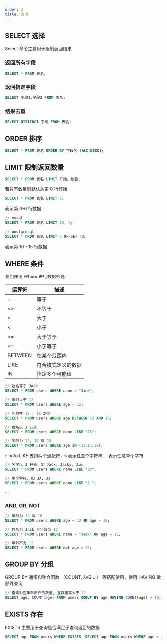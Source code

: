 ```yaml
---
order: 3
title: 查询
---
```


## SELECT 选择

Select 命令主要用于限制返回结果

### 返回所有字段

```sql
SELECT * FROM 表名;
```

### 返回指定字段

```sql
SELECT 字段1,字段2 FROM 表名;
```

### 结果去重

```sql
SELECT DISTINCT 字段 FROM 表名;
```

## ORDER 排序

```sql
SELECT * FROM 表名 ORDER BY 字段名 [ASC|DESC];
```

## LIMIT 限制返回数量

```sql
SELECT * FROM 表名 LIMIT 开始，数量;
```

若只有数量则默认从第 0 行开始

```sql
SELECT * FROM 表名 LIMIT 7;
```

表示第 0-6 行数据

```sql
// mysql
SELECT * FROM 表名 LIMIT 10, 6;

// postgresql
SELECT * FROM 表名 LIMIT 6 OFFSET 10;
```
表示第 10 - 15 行数据


## WHERE 条件

我们使用 Where 进行数据筛选

| 运算符  | 描述               |
| ------- | ------------------ |
| =       | 等于               |
| <>      | 不等于             |
| >       | 大于               |
| <       | 小于               |
| >=      | 大于等于           |
| <=      | 小于等于           |
| BETWEEN | 在某个范围内       |
| LIKE    | 符合模式定义的数据 |
| IN      | 指定多个可能值     |

```sql
// 姓名等于 Jack
SELECT * FROM users WHERE name = "Jack";

// 年龄大于 12
SELECT * FROM users WHERE age > 12;

// 年龄在 12 - 18 之间
SELECT * FROM users WHERE age BETWEEN 12 AND 18;

// 姓名以 J 开头
SELECT * FROM users WHERE name LIKE "J%";

// 年龄为 12, 15 或 18
SELECT * FROM users WHERE age IN (12,15,18);
```

::: info
LIKE 支持两个通配符，`%` 表示任意个字符串, `_` 表示任意单个字符

```sql
// 名字以 J 开头，如 Jack, Jacky, Jim
SELECT * FROM users WHERE name LIKE "J%";

// 单个字符, 如 JA, Jc
SELECT * FROM users WHERE name LIKE "J_";
```
:::

### AND, OR, NOT

```sql
// 年龄为 12 或 18
SELECT * FROM users WHERE age = 12 OR age = 18;

// 姓名为 Jack 且年龄为 12
SELECT * FROM users WHERE name = "Jack" OR age = 12;

// 年龄不为 12
SELECT * FROM users WHERE not age = 12;
```

## GROUP BY 分组

GROUP BY 通常和聚合函数 （COUNT, AVG ...） 等搭配使用，使用 HAVING 做额外查询

```sql
// 查询对应年龄用户的数量, 且数量需大于 10
SELECT age, COUNT(age) FROM users GROUP BY age HAVING COUNT(age) > 10;
```

## EXISTS 存在

EXISTS 主要用于查询是否满足子查询返回的数据

```sql
SELECT age FROM users WHERE EXISTS (SELECT age FROM users WHERE age > 2 );
```